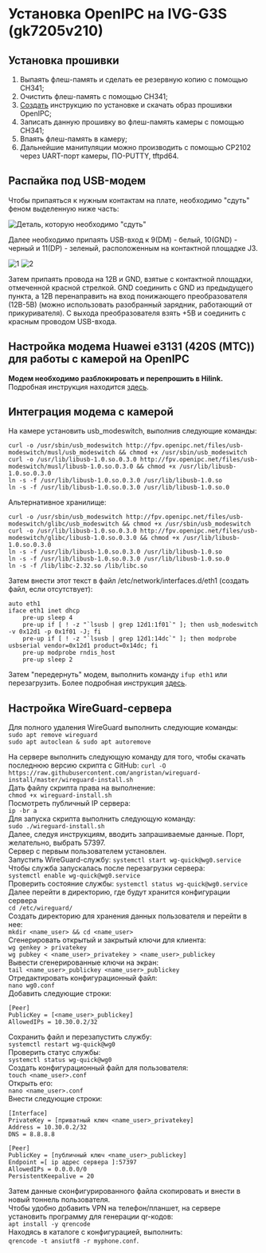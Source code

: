 # Установка OpenIPC на IVG-G3S (gk7205v210)
## Установка прошивки
1. Выпаять флеш-память и сделать ее резервную копию с помощью CH341;
2. Очистить флеш-память с помощью CH341;
3. [Создать](<https://openipc.org/supported-hardware/featured>) инструкцию по установке и скачать образ прошивки OpenIPC;
4. Записать данную прошивку во флеш-память камеры с помощью CH341;
5. Впаять флеш-память в камеру;
6. Дальнейшие манипуляции можно производить с помощью CP2102 через UART-порт камеры, ПО-PUTTY, tftpd64.
## Распайка под USB-модем
Чтобы припаяться к нужным контактам на плате, необходимо "сдуть" феном выделенную ниже часть:

![Деталь, которую необходимо "сдуть"](https://github.com/SergeiIvanov33/OpenIPC/blob/master/3.jpg)

Далее необходимо припаять USB-вход к 9(DM) - белый, 10(GND) - черный и 11(DP) - зеленый, расположенным на контактной площадке J3.

![1](https://github.com/SergeiIvanov33/OpenIPC/blob/master/1.jpg)
![2](https://github.com/SergeiIvanov33/OpenIPC/blob/master/2.jpg)

Затем припаять провода на 12В и GND, взятые с контактной площадки, отмеченной красной стрелкой. GND соединить с GND из предыдущего пункта, а 12В перенаправить на вход понижающего преобразователя (12В-5В) (можно использовать разобранный зарядник, работающий от прикуривателя). С выхода преобразователя взять +5В и соединить с красным проводом USB-входа.
## Настройка модема Huawei e3131 (420S (МТС)) для работы с камерой на OpenIPC
**Модем необходимо разблокировать и перепрошить в Hilink.**
Подробная инструкция находится [здесь](<https://www.youtube.com/watch?v=Fh9ysGLFdDM&ab_channel=%D0%90%D0%B2%D0%B8%D1%82%D0%BE%D0%B4%D0%BE%D1%80.%D0%A0%D0%A4>).
## Интеграция модема с камерой
На камере установить usb_modeswitch, выполнив следующие команды:
```
curl -o /usr/sbin/usb_modeswitch http://fpv.openipc.net/files/usb-modeswitch/musl/usb_modeswitch && chmod +x /usr/sbin/usb_modeswitch
curl -o /usr/lib/libusb-1.0.so.0.3.0 http://fpv.openipc.net/files/usb-modeswitch/musl/libusb-1.0.so.0.3.0 && chmod +x /usr/lib/libusb-1.0.so.0.3.0
ln -s -f /usr/lib/libusb-1.0.so.0.3.0 /usr/lib/libusb-1.0.so
ln -s -f /usr/lib/libusb-1.0.so.0.3.0 /usr/lib/libusb-1.0.so.0
```
Альтернативное хранилище:
```
curl -o /usr/sbin/usb_modeswitch http://fpv.openipc.net/files/usb-modeswitch/glibc/usb_modeswitch && chmod +x /usr/sbin/usb_modeswitch
curl -o /usr/lib/libusb-1.0.so.0.3.0 http://fpv.openipc.net/files/usb-modeswitch/glibc/libusb-1.0.so.0.3.0 && chmod +x /usr/lib/libusb-1.0.so.0.3.0
ln -s -f /usr/lib/libusb-1.0.so.0.3.0 /usr/lib/libusb-1.0.so
ln -s -f /usr/lib/libusb-1.0.so.0.3.0 /usr/lib/libusb-1.0.so.0
ln -s -f /lib/libc-2.32.so /lib/libc.so
```
Затем внести этот текст в файл /etc/network/interfaces.d/eth1 (создать файл, если отсутствует):
```
auto eth1
iface eth1 inet dhcp
    pre-up sleep 4
    pre-up if [ ! -z "`lsusb | grep 12d1:1f01`" ]; then usb_modeswitch -v 0x12d1 -p 0x1f01 -J; fi
    pre-up if [ ! -z "`lsusb | grep 12d1:14dc`" ]; then modprobe usbserial vendor=0x12d1 product=0x14dc; fi
    pre-up modprobe rndis_host
    pre-up sleep 2
```
Затем "передернуть" модем, выполнить команду ```ifup eth1``` или перезагрузить.
Более подробная инструкция [здесь](<https://github.com/OpenIPC/sandbox-fpv/blob/master/lte-fpv.md>).
## Настройка WireGuard-сервера
Для полного удаления WireGuard выполнить следующие команды:\
```sudo apt remove wireguard```\
```sudo apt autoclean & sudo apt autoremove```  

На сервере выполнить следующую команду для того, чтобы скачать последнюю версию скрипта с GitHub:
```curl -O https://raw.githubusercontent.com/angristan/wireguard-install/master/wireguard-install.sh```\
Дать файлу скрипта права на выполнение:\
```chmod +x wireguard-install.sh```\
Посмотреть публичный IP сервера:\
```ip -br a```\
Для запуска скрипта выполнить следующую команду:\
```sudo ./wireguard-install.sh```\
Далее, следуя инструкциям, вводить запрашиваемые данные. Порт, желательно, выбрать 57397.\
Сервер с первым пользователем установлен.\
Запустить WireGuard-службу:
```systemctl start wg-quick@wg0.service```\
Чтобы служба запускалась после перезагрузки сервера:\
```systemctl enable wg-quick@wg0.service```\
Проверить состояние службы:
```systemctl status wg-quick@wg0.service```\
Далее перейти в директорию, где будут хранится конфигурации сервера\
```cd /etc/wireguard/```\
Создать директорию для хранения данных пользователя и перейти в нее:\
```mkdir <name_user> && cd <name_user>```\
Сгенерировать открытый и закрытый ключи для клиента:\
```wg genkey > privatekey```\
```wg pubkey < <name_user>_privatekey > <name_user>_publickey```\
Вывести сгенерированные ключи на экран:\
```tail <name_user>_publickey <name_user>_publickey```\
Отредактировать конфигурационный файл:\
```nano wg0.conf```\
Добавить следующие строки:
```
[Peer]
PublicKey = [<name_user>_publickey]
AllowedIPs = 10.30.0.2/32
```
Сохранить файл и перезапустить службу:\
```systemctl restart wg-quick@wg0```\
Проверить статус службы:\
```systemctl status wg-quick@wg0```\
Создать конфигурационный файл для пользователя:\
```touch <name_user>.conf```\
Открыть его:\
```nano <name_user>.conf```\
Внести следующие строки:
```
[Interface]
PrivateKey = [приватный ключ <name_user>_privatekey]
Address = 10.30.0.2/32
DNS = 8.8.8.8

[Peer]
PublicKey = [публичный ключ <name_user>_publickey]
Endpoint =[ ip адрес сервера ]:57397
AllowedIPs = 0.0.0.0/0
PersistentKeepalive = 20
```
Затем данные сконфигурированного файла скопировать и внести в новый тоннель пользователя.\
Чтобы удобно добавить VPN на телефон/планшет, на сервере установить программу для генерации qr-кодов:\
```apt install -y qrencode```\
Находясь в каталоге с конфигурацией, выполнить:\
```qrencode -t ansiutf8 -r myphone.conf```.


